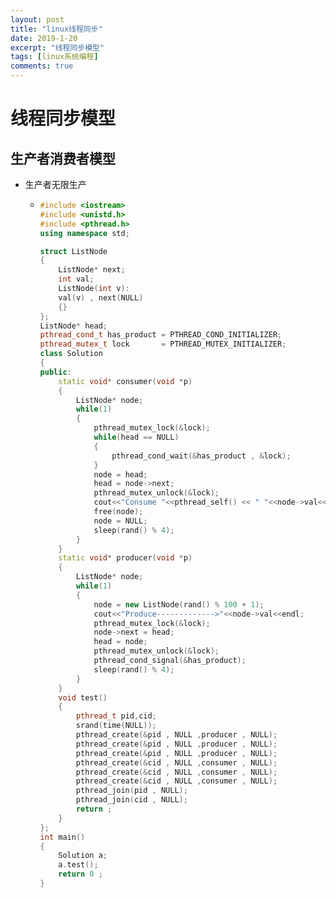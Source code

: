 ```yaml
---
layout: post
title: "linux线程同步"
date: 2019-1-20
excerpt: "线程同步模型"
tags: [linux系统编程]
comments: true
---
```

# 线程同步模型

## 生产者消费者模型

- 生产者无限生产

  - ```c++
    #include <iostream>
    #include <unistd.h>
    #include <pthread.h>
    using namespace std;
    
    struct ListNode
    {
        ListNode* next;
        int val;
        ListNode(int v):
        val(v) , next(NULL)
        {}
    };
    ListNode* head;
    pthread_cond_t has_product = PTHREAD_COND_INITIALIZER;
    pthread_mutex_t lock       = PTHREAD_MUTEX_INITIALIZER;
    class Solution
    {
    public:
        static void* consumer(void *p)
        {
            ListNode* node;
            while(1)
            {
                pthread_mutex_lock(&lock);
                while(head == NULL)
                {
                    pthread_cond_wait(&has_product , &lock);
                }
                node = head;
                head = node->next;
                pthread_mutex_unlock(&lock);
                cout<<"Consume "<<pthread_self() << " "<<node->val<<endl;
                free(node);
                node = NULL;
                sleep(rand() % 4);
            }
        }
        static void* producer(void *p)
        {
            ListNode* node;
            while(1)
            {
                node = new ListNode(rand() % 100 + 1);
                cout<<"Produce------------->"<<node->val<<endl;
                pthread_mutex_lock(&lock);
                node->next = head;
                head = node;
                pthread_mutex_unlock(&lock);
                pthread_cond_signal(&has_product);
                sleep(rand() % 4);
            }
        }
        void test()
        {
            pthread_t pid,cid;
            srand(time(NULL));
            pthread_create(&pid , NULL ,producer , NULL);
            pthread_create(&pid , NULL ,producer , NULL);
            pthread_create(&pid , NULL ,producer , NULL);
            pthread_create(&cid , NULL ,consumer , NULL);
            pthread_create(&cid , NULL ,consumer , NULL);
            pthread_create(&cid , NULL ,consumer , NULL);
            pthread_join(pid , NULL);
            pthread_join(cid , NULL);
            return ;
        }
    };
    int main()
    {
        Solution a;
        a.test();
        return 0 ;
    }
    ```
